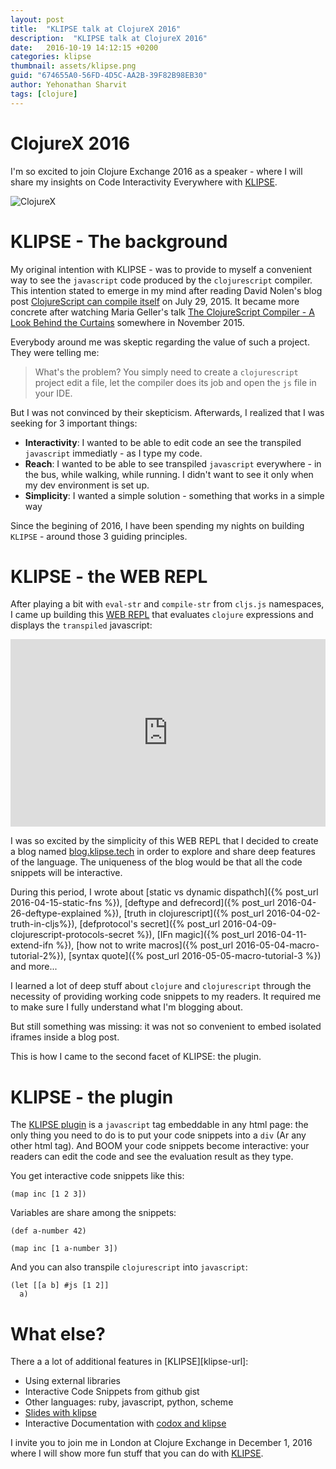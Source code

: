 ```yaml
---
layout: post
title:  "KLIPSE talk at ClojureX 2016"
description:  "KLIPSE talk at ClojureX 2016"
date:   2016-10-19 14:12:15 +0200
categories: klipse
thumbnail: assets/klipse.png
guid: "674655A0-56FD-4D5C-AA2B-39F82B98EB30"
author: Yehonathan Sharvit
tags: [clojure]
---
```



# ClojureX 2016

I'm so excited to join Clojure Exchange 2016 as a speaker - where I will share my insights on Code Interactivity Everywhere with [KLIPSE](https://github.com/viebel/klipse).

![ClojureX](/assets/clojurex.jpg)


# KLIPSE - The background

My original intention with KLIPSE - was to provide to myself a convenient way to see the `javascript` code produced by the `clojurescript` compiler. This intention stated to emerge in my mind after reading David Nolen's blog post [ClojureScript can compile itself](http://swannodette.github.io/2015/07/29/clojurescript-17) on July 29, 2015. It became more concrete after watching Maria Geller's talk [The ClojureScript Compiler - A Look Behind the Curtains](https://youtu.be/Elg17s_nwDg) somewhere in November 2015.

Everybody around me was skeptic regarding the value of such a project. They were telling me:

> What's the problem? You simply need to create a `clojurescript` project edit a file, let the compiler does its job and open the `js` file in your IDE.


But I was not convinced by their skepticism. Afterwards, I realized that I was seeking for 3 important things:

- **Interactivity**: I wanted to be able to edit code an see the transpiled `javascript` immediatly - as I type my code.
- **Reach**: I wanted to be able to see transpiled `javascript` everywhere - in the bus, while walking, while running. I didn't want to see it only when my dev environment is set up.
- **Simplicity**: I wanted a simple solution - something that works in a simple way


Since the begining of 2016, I have been spending my nights on building `KLIPSE` - around those 3 guiding principles.


# KLIPSE - the WEB REPL

After playing a bit with `eval-str` and `compile-str` from `cljs.js` namespaces, I came up building this [WEB REPL](http://app.klipse.tech) that evaluates `clojure` expressions and displays the `transpiled` javascript:

<iframe frameborder="0" width="100%" height="300px"
    src= 
"http://app.klipse.tech/?cljs_in=(println%20%22Hello%20ClojureX%22)%0A(map%20inc%20%5B1%202%203%5D)">
</iframe>


I was so excited by the simplicity of this WEB REPL that I decided to create a blog named [blog.klipse.tech](http://blog.klipse.tech) in order to explore and share deep features of the language. The uniqueness of the blog would be that all the code snippets will be interactive.


During this period, I wrote about [static vs dynamic dispathch]({% post_url 2016-04-15-static-fns %}), [deftype and defrecord]({% post_url 2016-04-26-deftype-explained %}), [truth in clojurescript]({% post_url 2016-04-02-truth-in-cljs%}), [defprotocol's secret]({% post_url 2016-04-09-clojurescript-protocols-secret %}), [IFn magic]({% post_url 2016-04-11-extend-ifn %}), [how not to write macros]({% post_url 2016-05-04-macro-tutorial-2%}), [syntax quote]({% post_url 2016-05-05-macro-tutorial-3 %}) and more...

I learned a lot of deep stuff about `clojure` and `clojurescript` through the necessity of providing working code snippets to my readers. It required me to make sure I fully understand what I'm blogging about.


But still something was missing: it was not so convenient to embed isolated iframes inside a blog post.

This is how I came to the second facet of KLIPSE: the plugin.

# KLIPSE - the plugin

The [KLIPSE plugin](https://github.com/viebel/klipse) is a `javascript` tag embeddable in any html page: the only thing you need to do is to put your code snippets into a `div` (Ar any other html tag). And BOOM your code snippets become interactive: your readers can edit the code and see the evaluation result as they type.

You get interactive code snippets like this:

~~~klipse
(map inc [1 2 3])
~~~

Variables are share among the snippets:

~~~klipse
(def a-number 42)
~~~

~~~klipse
(map inc [1 a-number 3])
~~~

And you can also transpile `clojurescript` into `javascript`:

~~~klipse-js
(let [[a b] #js [1 2]]
  a)
~~~

# What else?

There a a lot of additional features in [KLIPSE][klipse-url]:

- Using external libraries
- Interactive Code Snippets from github gist
- Other languages: ruby, javascript, python, scheme
- [Slides with klipse](https://github.com/viebel/slides.klipse.tech/)
- Interactive Documentation with [codox and klipse](https://github.com/viebel/codox-klipse-theme)


I invite you to join me in London at Clojure Exchange in December 1, 2016  where I will show more fun stuff that you can do with [KLIPSE](https://github.com/viebel/klipse).



